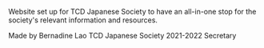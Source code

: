 Website set up for TCD Japanese Society to have an all-in-one stop for the society's relevant information and resources.

Made by Bernadine Lao 
TCD Japanese Society 2021-2022 Secretary
